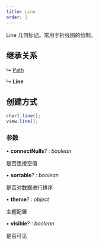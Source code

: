 ```yaml
---
title: Line
order: 3
---
```


Line 几何标记。常用于折线图的绘制。

<a name="b821e2f0"></a>

## 继承关系

↳ [Path](path)

↳ **Line**

<a name="d3474432"></a>

## 创建方式

```typescript
chart.line();
view.line();
```

<a name="3d0a2df9"></a>

### 参数

• **connectNulls**? : _boolean_

是否连接空值

• **sortable**? : _boolean_

是否对数据进行排序

• **theme**? : _object_

主题配置

• **visible**? : _boolean_

是否可见
